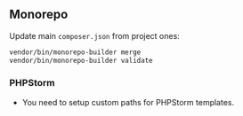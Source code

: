 ## Monorepo

Update main `composer.json` from project ones:

```bash
vendor/bin/monorepo-builder merge
vendor/bin/monorepo-builder validate
```

### PHPStorm

- You need to setup custom paths for PHPStorm templates.
